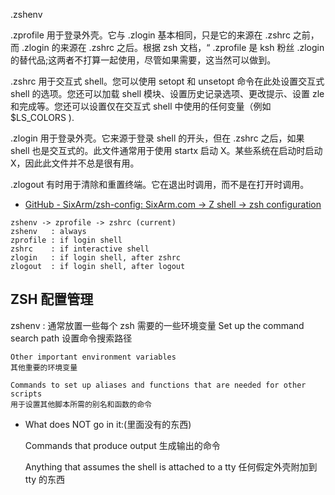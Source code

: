.zshenv

.zprofile 用于登录外壳。它与 .zlogin 基本相同，只是它的来源在 .zshrc 之前，而 .zlogin 的来源在 .zshrc 之后。根据 zsh 文档，“ .zprofile 是 ksh 粉丝 .zlogin 的替代品;这两者不打算一起使用，尽管如果需要，这当然可以做到。


 .zshrc 用于交互式 shell。您可以使用 setopt 和 unsetopt 命令在此处设置交互式 shell 的选项。您还可以加载 shell 模块、设置历史记录选项、更改提示、设置 zle 和完成等。您还可以设置仅在交互式 shell 中使用的任何变量（例如 $LS_COLORS ).


.zlogin 用于登录外壳。它来源于登录 shell 的开头，但在 .zshrc 之后，如果 shell 也是交互式的。此文件通常用于使用 startx 启动 X。某些系统在启动时启动 X，因此此文件并不总是很有用。

.zlogout 有时用于清除和重置终端。它在退出时调用，而不是在打开时调用。

- [GitHub - SixArm/zsh-config: SixArm.com → Z shell → zsh configuration](https://github.com/SixArm/zsh-config)
````
zshenv -> zprofile -> zshrc (current)
zshenv   : always
zprofile : if login shell
zshrc    : if interactive shell
zlogin   : if login shell, after zshrc
zlogout  : if login shell, after logout
````

## ZSH 配置管理

zshenv : 通常放置一些每个 zsh 需要的一些环境变量
    Set up the command search path
    设置命令搜索路径

    Other important environment variables
    其他重要的环境变量

    Commands to set up aliases and functions that are needed for other scripts
    用于设置其他脚本所需的别名和函数的命令

- What does NOT go in it:(里面没有的东西)

    Commands that produce output
    生成输出的命令

    Anything that assumes the shell is attached to a tty
    任何假定外壳附加到 tty 的东西
